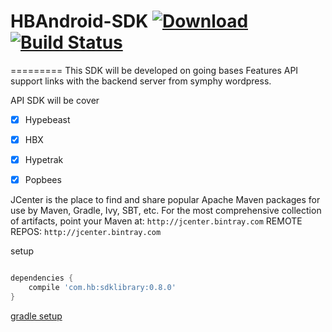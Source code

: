 # HBAndroid-SDK [ ![Download](https://api.bintray.com/packages/jjhesk/maven/sdklibrary/images/download.svg) ](https://bintray.com/jjhesk/maven/sdklibrary/_latestVersion)[![Build Status](https://travis-ci.org/HKMOpen/SDKhb.svg)](https://travis-ci.org/HKMOpen/SDKhb)
=========
This SDK will be developed on going bases
Features API support links with the backend server from symphy wordpress.

API SDK will be cover 
- [x] Hypebeast 
- [x] HBX
- [x] Hypetrak
- [x] Popbees


	
JCenter is the place to find and share popular Apache Maven packages for use by Maven, Gradle, Ivy, SBT, etc. 
For the most comprehensive collection of artifacts, point your Maven at: `http://jcenter.bintray.com` REMOTE REPOS: `http://jcenter.bintray.com`

setup
```gradle

dependencies {
    compile 'com.hb:sdklibrary:0.8.0'
}

```
[gradle setup](https://github.com/HKMOpen/SDKhb/blob/master/android-SDK-HB/library/build.gradle)
